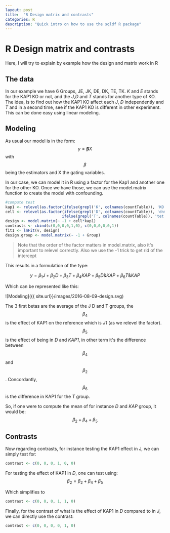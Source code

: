 ```yaml
---
layout: post
title:  "R Design matrix and contrasts"
categories: R
description: "Quick intro on how to use the sqldf R package"
---
```


# R Design matrix and contrasts
Here, I will try to explain by example how the design and matrix work in R

## The data
In our example we have 6 Groups, JE, JK, DE, DK, TE, TK. *K* and *E* stands for the KAP1 KO or not,
and the *J*,*D* and *T* stands for another type of KO. The idea, is to find out how the KAP1 KO
affect each *J*, *D* independently and *T* and in a second time, see if the KAP1 KO is different in
other experiment. This can be done easy using linear modeling.

## Modeling
As usual our model is in the form:
$$y = \boldsymbol{\beta}X$$  with $$\beta$$ being the estimators and X the gating variables. 

In our case, we can model it in R using a factor for the Kap1 and another one for the other KO. Once
we have those, we can use the model.matrix function to create the model with confounding. 



```R
#compute test
kap1 <- relevel(as.factor(ifelse(grepl('K', colnames(countTable)), 'KO', 'WT')), "WT")
cell <- relevel(as.factor(ifelse(grepl('D', colnames(countTable)), 'dnmt', 
                         ifelse(grepl('T', colnames(countTable)), 'tet', 'J1'))), 'J1')
design <- model.matrix(~ -1 + cell*kap1)
contrasts <- cbind(c(0,0,0,0,1,0), c(0,0,0,0,0,1))
fit1 <- lmFit(v, design)
design.group <- model.matrix(~ -1 + Group)
```

> Note that the order of the factor matters in model.matrix, also it's important to relevel
correctly. Also we use the -1 trick to get rid of the intercept

This results in a formulation of the type: 

$$
y = \beta_1J + \beta_2D + \beta_3T + \beta_4KAP + \beta_5D\&KAP + \beta_6T\&KAP
$$

Which can be represented like this: 

![Modeling]({{ site.url}}/images/2016-08-09-design.svg)


The 3 first betas are the average of the J D and T groups, the $$\beta_4$$ is the effect of KAP1 on
the reference which is *J1* (as we relevel the factor). $$\beta_5$$ is the effect of being in *D*
and *KAP1*, in other term it's the difference between $$\beta_4$$ and $$\beta_2$$. Concordantly,
$$\beta_6$$ is the difference in KAP1 for the *T* group.

So, if one were to compute the mean of for instance *D* and *KAP* group, it would be: 
$$
\beta_2 + \beta_4 + \beta_5
$$

## Contrasts
Now regarding contrasts, for instance testing the KAP1 effect in J, we can simply test for: 

```R
contrast <- c(0, 0, 0, 1, 0, 0)
```

For testing the effect of KAP1 in *D*, one can test using: 
$$
\beta_2 = \beta_2 + \beta_4 + \beta_5
$$

Which simplifies to 

```R
contrast <- c(0, 0, 0, 1, 1, 0)
```

Finally, for the contrast of what is the effect of KAP1 in *D* compared to in *J*, we can directly
use the contrast: 

```R
contrast <- c(0, 0, 0, 0, 1, 0)
```
